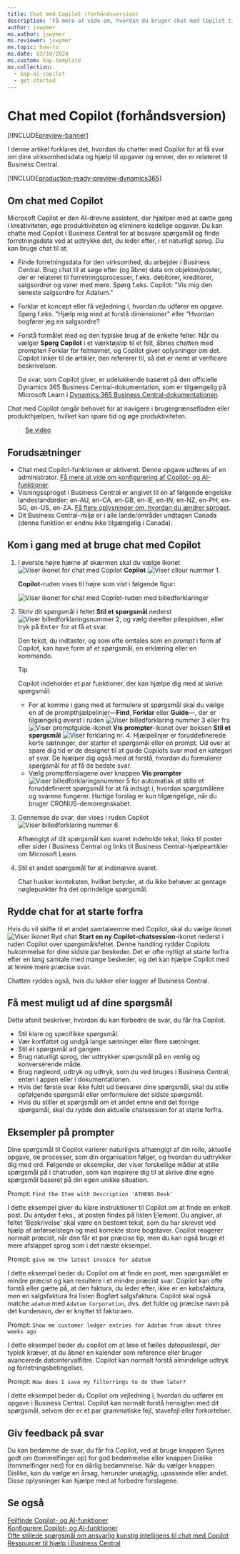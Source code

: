```yaml
---
title: Chat med Copilot (forhåndsversion)
description: 'Få mere at vide om, hvordan du bruger chat med Copilot til at finde data og få hjælp i Business Central.'
author: jswymer
ms.author: jswymer
ms.reviewer: jswymer
ms.topic: how-to
ms.date: 03/18/2024
ms.custom: bap-template
ms.collection:
  - bap-ai-copilot
  - get-started
---
```


# <a name="chat-with-copilot-preview"></a>Chat med Copilot (forhåndsversion)

[!INCLUDE[preview-banner](includes/preview-banner.md)]

I denne artikel forklares det, hvordan du chatter med Copilot for at få svar om dine virksomhedsdata og hjælp til opgaver og emner, der er relateret til Business Central.

[!INCLUDE[production-ready-preview-dynamics365](includes/production-ready-preview-dynamics365.md)]

## <a name="about-chat-with-copilot"></a>Om chat med Copilot

Microsoft Copilot er den AI-drevne assistent, der hjælper med at sætte gang i kreativiteten, øge produktiviteten og eliminere kedelige opgaver. Du kan chatte med Copilot i Business Central for at besvare spørgsmål og finde forretningsdata ved at udtrykke det, du leder efter, i et naturligt sprog. Du kan bruge chat til at:

- Finde forretningsdata for den virksomhed, du arbejder i Business Central. Brug chat til at søge efter (og åbne) data om objekter/poster, der er relateret til forretningsprocesser, f.eks. debitorer, kreditorer, salgsordrer og varer med mere. Spørg f.eks. Copilot: "Vis mig den seneste salgsordre for Adatum."
- Forklar et koncept eller få vejledning i, hvordan du udfører en opgave. Spørg f.eks. "Hjælp mig med at forstå dimensioner" eller "Hvordan bogfører jeg en salgsordre?
- Forstå formålet med og den typiske brug af de enkelte felter. Når du vælger **Spørg Copilot** i et værktøjstip til et felt, åbnes chatten med prompten Forklar for feltnavnet, og Copilot giver oplysninger om det. Copilot linker til de artikler, den refererer til, så det er nemt at verificere beskrivelsen.

  De svar, som Copilot giver, er udelukkende baseret på den officielle Dynamics 365 Business Central-dokumentation, som er tilgængelig på Microsoft Learn i [Dynamics 365 Business Central-dokumentationen](/dynamics365/business-central/).

Chat med Copilot omgår behovet for at navigere i brugergrænsefladen eller produkthjælpen, hvilket kan spare tid og øge produktiviteten.
  
> [Se video](https://go.microsoft.com/fwlink/?linkid=2250609)

## <a name="prerequisites"></a>Forudsætninger

- Chat med Copilot-funktionen er aktiveret. Denne opgave udføres af en administrator. [Få mere at vide om konfigurering af Copilot- og AI-funktioner](enable-ai.md).
- Visningssproget i Business Central er angivet til en af følgende engelske landestandarder: en-AU, en-CA, en-GB, en-IE, en-IN, en-NZ, en-PH, en-SG, en-US, en-ZA. [Få flere oplysninger om, hvordan du ændrer sproget](ui-change-basic-settings.md#language).
- Dit Business Central-miljø er i alle lande/områder undtagen Canada (denne funktion er endnu ikke tilgængelig i Canada).

## <a name="get-started-using-chat-with-copilot"></a>Kom i gang med at bruge chat med Copilot

1. I øverste højre hjørne af skærmen skal du vælge ikonet ![Viser ikonet for chat med Copilot](media/chat-copilot-icon.png) **Copilot** ![Viser cllour nummer 1](media/callout-number-1.svg).

   **Copilot**-ruden vises til højre som vist i følgende figur:

    ![Viser ikonet for chat med Copilot-ruden med billedforklaringer](media/chat-with-copilot-pane.svg)

1. Skriv dit spørgsmål i feltet **Stil et spørgsmål** nederst ![Viser billedforklaringsnummer 2](media/callout-number-2.svg), og vælg derefter pilespidsen, eller tryk på <kbd>Enter</kbd> for at få et svar.

   Den tekst, du indtaster, og som ofte omtales som en *prompt* i form af Copilot, kan have form af et spørgsmål, en erklæring eller en kommando.

   > [!TIP]
   > Copilot indeholder et par funktioner, der kan hjælpe dig med at skrive spørgsmål:
   > - For at komme i gang med at formulere et spørgsmål skal du vælge en af de prompthjælpelinjer&mdash;**Find**, **Forklar** eller **Guide**&mdash;, der er tilgængelig øverst i ruden ![Viser billedforklaring nummer 3](media/callout-number-3.svg) eller fra ![Viser promptguide-ikonet](media/prompt-guide-icon.png) **Vis prompter**-ikonet over boksen **Stil et spørgsmål** ![Viser forklaring nr. 4](media/callout-number-4.svg). Hjælpelinjer er foruddefinerede korte sætninger, der starter et spørgsmål eller en prompt. Ud over at spare dig tid er de designet til at guide Copilots svar mod en kategori af svar. De hjælper dig også med at forstå, hvordan du formulerer spørgsmål for at få de bedste svar.
   > - Vælg promptforslagene over knappen **Vis prompter** ![Viser billedforklaringsnummer 5](media/callout-number-5.svg) for automatisk at stille et foruddefineret spørgsmål for at få indsigt i, hvordan spørgsmålene og svarene fungerer. Hurtige forslag er kun tilgængelige, når du bruger CRONUS-demoregnskabet.

1. Gennemse de svar, der vises i ruden Copilot ![Viser billedforklaring nummer 6](media/callout-number-6.svg).

   Afhængigt af dit spørgsmål kan svaret indeholde tekst, links til poster eller sider i Business Central og links til Business Central-hjælpeartikler om Microsoft Learn.

1. Stil et andet spørgsmål for at indsnævre svaret.

   Chat husker konteksten, hvilket betyder, at du ikke behøver at gentage nøglepunkter fra det oprindelige spørgsmål.

## <a name="clear-chat-to-start-over"></a>Rydde chat for at starte forfra

Hvis du vil skifte til et andet samtaleemne med Copilot, skal du vælge ikonet ![Viser ikonet Ryd chat](media/clear-chat-icon.png) **Start en ny Copilot-chatsession**-ikonet nederst i ruden Copilot over spørgsmålsfeltet. Denne handling rydder Copilots hukommelse for dine sidste par beskeder. Det er ofte nyttigt at starte forfra efter en lang samtale med mange beskeder, og det kan hjælpe Copilot med at levere mere præcise svar.

Chatten ryddes også, hvis du lukker eller logger af Business Central.

## <a name="get-the-most-out-of-your-questions"></a><a name="tips"></a>Få mest muligt ud af dine spørgsmål

Dette afsnit beskriver, hvordan du kan forbedre de svar, du får fra Copilot.

- Stil klare og specifikke spørgsmål.
- Vær kortfattet og undgå lange sætninger eller flere sætninger.
- Stil ét spørgsmål ad gangen. <!--Avoid asking about multiple questions in one message.-->
- Brug naturligt sprog, der udtrykker spørgsmål på en venlig og konverserende måde.
- Brug nøgleord, udtryk og udtryk, som du ved bruges i Business Central, enten i appen eller i dokumentationen.
- Hvis det første svar ikke fuldt ud besvarer dine spørgsmål, skal du stille opfølgende spørgsmål eller omformulere det sidste spørgsmål.
- Hvis du stiller et spørgsmål om et andet emne end det forrige spørgsmål, skal du rydde den aktuelle chatsession for at starte forfra.

## <a name="example-prompts"></a>Eksempler på prompter

Dine spørgsmål til Copilot varierer naturligvis afhængigt af din rolle, aktuelle opgave, de processer, som din organisation følger, og hvordan du udtrykker dig med ord. Følgende er eksempler, der viser forskellige måder at stille spørgsmål på i chatruden, som kan inspirere dig til at skrive dine egne spørgsmål baseret på din egen unikke situation.

Prompt: `Find the Item with Description 'ATHENS Desk'`

I dette eksempel giver du klare instruktioner til Copilot om at finde en enkelt post. Du antyder f.eks., at posten findes på listen Element. Du angiver, at feltet 'Beskrivelse' skal være en bestemt tekst, som du har skrevet ved hjælp af anførselstegn og med korrekte store bogstaver. Copilot reagerer normalt præcist, når den får et par præcise tip, men du kan også bruge et mere afslappet sprog som i det næste eksempel.

Prompt: `give me the latest invoice for adatum`

I dette eksempel beder du Copilot om at finde en post, men spørgsmålet er mindre præcist og kan resultere i et mindre præcist svar. Copilot kan ofte forstå eller gætte på, at den faktura, du leder efter, ikke er en købsfaktura, men en salgsfaktura fra listen Bogført salgsfaktura. Copilot skal også matche `adatum` med `Adatum Corporation`, dvs. det fulde og præcise navn på det kundenavn, der er knyttet til fakturaen.

Prompt: `Show me customer ledger entries for Adatum from about three weeks ago`

I dette eksempel beder du copilot om at løse et fælles datopuslespil, der typisk kræver, at du åbner en kalender som reference eller bruger avancerede datointervalfiltre. Copilot kan normalt forstå almindelige udtryk og forretningsbetingelser.

Prompt: `How does I save my filterrings to do them later?`

I dette eksempel beder du Copilot om vejledning i, hvordan du udfører en opgave i Business Central. Copilot kan normalt forstå hensigten med dit spørgsmål, selvom der er et par grammatiske fejl, stavefejl eller forkortelser.

## <a name="provide-feedback-on-answers"></a>Giv feedback på svar

Du kan bedømme de svar, du får fra Copilot, ved at bruge knappen Synes godt om (tommelfinger op) for god bedømmelse eller knappen Dislike (tommelfinger ned) for en dårlig bedømmelse. Når du vælger knappen Dislike, kan du vælge en årsag, herunder unøjagtig, upassende eller andet. Disse oplysninger kan hjælpe med at forbedre forslagene.

<!--
1. If you want help getting you're question started, select the prompts either from the **Find**, **Explain**, or **Guide** buttons at the top of the Coplit pane or use the **View Prompts** menu above **Ask a question** box at the bottom.

   Prompts are predefined short phrases that start a question. Apart from saving you time, they're designed to target responses to specific categories. They also help you undestand how you can phrase questions to get the responses.-->
## <a name="see-also"></a>Se også

[Fejlfinde Copilot- og AI-funktioner](ai-copilot-troubleshooting.md)  
[Konfigurere Copilot- og AI-funktioner](enable-ai.md)  
[Ofte stillede spørgsmål om ansvarlig kunstig intelligens til chat med Copilot](faqs-chat-with-copilot.md)  
[Ressourcer til hjælp i Business Central](product-help-and-support.md)  
